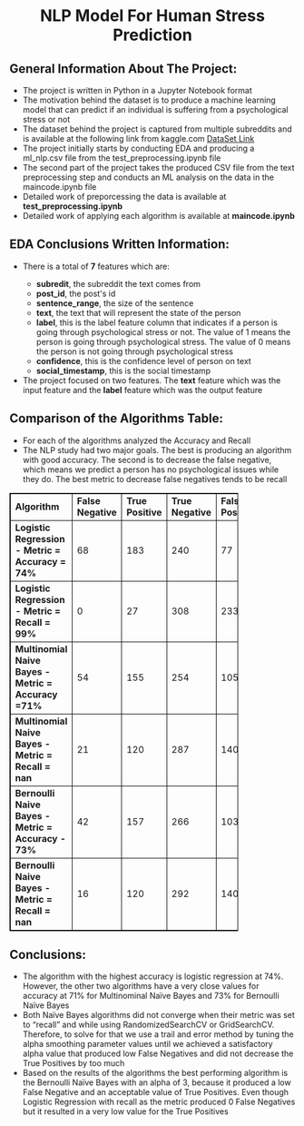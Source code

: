 <html lang="en">
<head>
<meta charset="UTF-8">
<meta http-equiv="X-UA-Compatible" content="IE=edge">
<meta name="viewport" content="width=device-width, initial-scale=1.0">

<style>
        h1 {
            text-align: center;
        }

        table,
        th,
        td {
            border: 1px solid black;
        }
</style>

    
</head>

<body>
<div>
<h1>
            NLP Model For Human Stress Prediction
</h1>
</div>

<div>
<h2>General Information About The Project: </h2>
</div>
<div>
<ul>
           
<li>The project is written in Python in a Jupyter Notebook format</li>
<li>The motivation behind the dataset is to produce a machine learning model that can predict if an individual is suffering from a psychological stress or not </li> 
<li>The dataset behind the project is captured from multiple subreddits and is available at the following link from kaggle.com <a
                href="https://www.kaggle.com/datasets/mirichoi0218/insurance"> DataSet Link
</a>  
<li>The project initially starts by conducting EDA and producing a ml_nlp.csv file from the test_preprocessing.ipynb file</li>
<li>The second part of the project takes the produced CSV file from the text preprocessing step and conducts an ML analysis on the data in the maincode.ipynb file</li>
<li>Detailed work of preporcessing the data is available at <b>test_preprocessing.ipynb</b></li>

<li>Detailed work of applying each algorithm is available at <B>maincode.ipynb</B></li>




</ul>
</div>



<div>
<h2>EDA Conclusions Written Information: </h2>
</div>
<div>
<ul>
<li>There is a total of <b>7</b> features which are: </li>
<ul>
<li><b>subredit</b>, the subreddit the text comes from </li>
<li><b>post_id</b>, the post's id </li>
<li><b>sentence_range</b>, the size of the sentence</li>
<li><b>text</b>, the text that will represent the state of the person</li>
<li><b>label</b>, this is the label feature column that indicates if a person is going through psychological stress or not. The value of 1 means the person is going through psychological stress. The value of 0 means the person is not going through psychological stress </li>
<li><b>confidence</b>, this is the confidence level of person on text</li>
<li><b>social_timestamp</b>, this is the social timestamp </li>
               
</ul>

<li>The project focused on two features. The <b>text</b> feature which was the input feature and the <b> label</b> feature which was the output feature</li>


</ul>

</div>





<!-- <div>
        <h2>Main Metrics of Evaluation: </h2>
</div>
<div>

</div> -->

<div>


<h2>Comparison  of the Algorithms Table: </h2>

<ul>
<li>For each of the algorithms analyzed the Accuracy and Recall</li>
<li>The NLP study had two major goals. The best is producing an algorithm with good accuracy. The second is to decrease the false negative, which means we predict a person has no psychological issues while they do. The best metric to decrease false negatives tends to be recall</li>
    
    
</ul>


<table style="width:80%">
<tr>
<td><b>Algorithm</b></td>
<td><b>False Negative</b></td>
<td><b>True Positive</b></td>
<td><b>True Negative</b></td>
<td><b>False Positive</b></td>
            

<tr>
<td><b>Logistic Regression - Metric = Accuracy = 74% </b></td>
<td>68 </td>
<td>183 </td>
<td>240 </td>
<td>77 </td>

                
</tr>


</tr>
            

            

</tr>
<tr>
<td><b>Logistic Regression - Metric = Recall = 99% </b></td>
<td>0 </td>
<td>27 </td>
<td>308 </td>
<td>233 </td>

        
            
            
<tr>
<td><b>Multinomial Naive Bayes - Metric = Accuracy =71% </b></td>
<td> 54 </td>
<td> 155  </td>
<td>   254</td>

<td>  105 </td>

            
            
</tr>
            

            
<tr>
<td><b>Multinomial Naive Bayes - Metric = Recall = nan</b></td>

<td>21 </td>
<td>120 </td>
<td>287 </td>
<td>140 </td>

            
            
</tr>
            

 <tr>
<td><b>Bernoulli Naive Bayes - Metric = Accuracy - 73% </b></td>
<td> 42 </td>
<td> 157 </td>
<td>   266</td>
<td> 103 </td>

                
                
</tr>
                

                
<tr>
<td><b>Bernoulli Naive Bayes - Metric = Recall = nan </b></td>
    
<td>16  </td>
<td>120  </td>
<td>292</td>
<td>140 </td>

                
                
</tr>











    
            
</table>


 </div>


 <h2>Conclusions: </h2>

 <ul>
     <li>      The algorithm with the highest accuracy is logistic regression at 74%. However, the other two algorithms have a very close values for accuracy at 71% for Multinominal Naïve Bayes and 73% for Bernoulli Naïve Bayes 
    </li>
     <li>     Both Naïve Bayes algorithms did not converge when their metric was set to “recall” and while using RandomizedSearchCV or GridSearchCV. Therefore, to solve for that we use a trail and error method by tuning the alpha smoothing parameter values until we achieved a satisfactory alpha value that produced low False Negatives and did not decrease the True Positives by too much
    </li>
     <li>       Based on the results of the algorithms the best performing algorithm is the Bernoulli Naïve Bayes with an alpha of 3, because it produced a low False Negative and an acceptable value of True Positives. Even though Logistic Regression with recall as the metric produced 0 False Negatives but it resulted in a very low value for the True Positives 
    </li>

     
 </ul>
































</body>

</html>
